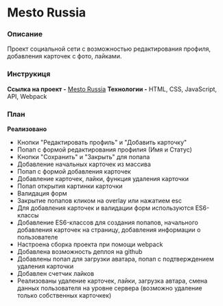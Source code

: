 # Mesto Russia

### Описание
Проект социальной сети с возможностью редактирования профиля, добавления карточек с фото, лайками.

### Инструкиця
**Ссылка на проект -** [Mesto Russia](https://artknz.github.io/mesto/index.html)
**Технологии -** HTML, CSS, JavaScript, API, Webpack

### План
**Реализовано**
* Кнопки "Редактировать профиль" и "Добавить карточку"
* Попап с формой редактирования профилия (Имя и Статус)
* Кнопки "Сохранить" и "Закрыть" для попапа
* Добавление начальных карточек из массива
* Попап с формой добавления карточек
* Добавление карточек, лайки, функция удаления карточки
* Попап открытия картинки карточки
* Валидация форм
* Закрытие попапов кликом на overlay или нажатием esc
* Для добавления карточек и валидации форм используются ES6-классы
* Добавление ES6-классов для создания попапов, начального добавления карточек на страницу, добавления информации о пользователе
* Настроена сборка проекта при помощи webpack
* Добавлена возможность деплоя на github
* Добавлены попап для загрузки аватара, попап с подтверждением удаления карточки
* Добавлен счетчик лайков
* Реализованы удаление карточек, лайки, загрузка автара, смена данных пользователя на уровне сервера (возможно удаление только собственных карточкек)
